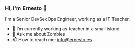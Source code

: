 ### Hi, I'm Ernesto 👋

I'm a Senior DevSecOps Engineer, working as a IT Teacher. 

- 🔭 I’m currently working as teacher in a small island
- 💬 Ask me about Zombies
- 📫 How to reach me: info@ernesto.es


<!--
**erseco/erseco** is a ✨ _special_ ✨ repository because its `README.md` (this file) appears on your GitHub profile.

Here are some ideas to get you started:

- 🔭 I’m currently working as teacher...
- 🌱 I’m currently learning about ...
- 👯 I’m looking to collaborate on ...
- 🤔 I’m looking for help with ...
- 💬 Ask me about ...
- 📫 How to reach me: ...
- 😄 Pronouns: ...
- ⚡ Fun fact: ...
-->
